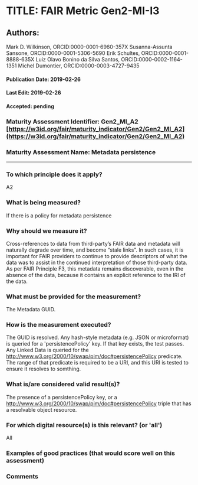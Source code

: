 # TITLE:  FAIR Metric Gen2-MI-I3

## Authors: 
Mark D. Wilkinson, ORCID:0000-0001-6960-357X
Susanna-Assunta Sansone, ORCID:0000-0001-5306-5690
Erik Schultes, ORCID:0000-0001-8888-635X
Luiz Olavo Bonino da Silva Santos, ORCID:0000-0002-1164-1351
Michel Dumontier, ORCID:0000-0003-4727-9435

#### Publication Date: 2019-02-26
#### Last Edit: 2019-02-26
#### Accepted: pending


### Maturity Assessment Identifier: Gen2_MI_A2 [https://w3id.org/fair/maturity_indicator/Gen2/Gen2_MI_A2](https://w3id.org/fair/maturity_indicator/Gen2/Gen2_MI_A2)

### Maturity Assessment Name:   Metadata persistence

----

### To which principle does it apply?  
A2

### What is being measured?
If there is a policy for metadata persistence

### Why should we measure it?
Cross-references to data from third-party’s FAIR data and metadata will naturally degrade over time, and become “stale links”. In such cases, it is important for FAIR providers to continue to provide descriptors of what the data was to assist in the continued interpretation of those third-party data. As per FAIR Principle F3, this metadata remains discoverable, even in the absence of the data, because it contains an explicit reference to the IRI of the data.



### What must be provided for the measurement?
The Metadata GUID.


### How is the measurement executed?
The GUID is resolved.  Any hash-style metadata (e.g. JSON or microformat) is queried for a 'persistencePolicy' key.
If that key exists, the test passes.  Any Linked Data is queried for the http://www.w3.org/2000/10/swap/pim/doc#persistencePolicy
predicate.  The range of that predicate is required to be a URI, and this URI is tested to ensure it resolves to somthing.



### What is/are considered valid result(s)?
The presence of a persistencePolicy key, or a http://www.w3.org/2000/10/swap/pim/doc#persistencePolicy triple that
has a resolvable object resource.

### For which digital resource(s) is this relevant? (or 'all')
All

### Examples of good practices (that would score well on this assessment)


### Comments
